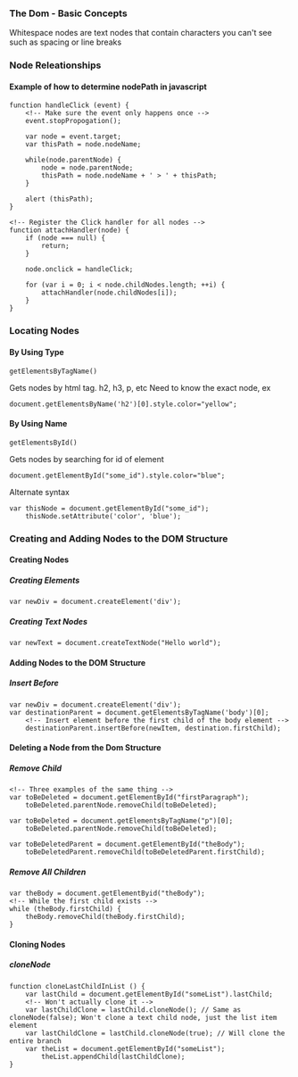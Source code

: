 ### The Dom - Basic Concepts
Whitespace nodes are text nodes that contain characters you can't see such as spacing or line breaks

### Node Releationships
#### Example of how to determine nodePath in javascript
	function handleClick (event) {
		<!-- Make sure the event only happens once -->
		event.stopPropogation();

		var node = event.target;
		var thisPath = node.nodeName;

		while(node.parentNode) {
			node = node.parentNode;
			thisPath = node.nodeName + ' > ' + thisPath;
		}

		alert (thisPath);
	}

	<!-- Register the Click handler for all nodes -->
	function attachHandler(node) {
		if (node === null) {
			return;
		}

		node.onclick = handleClick;

		for (var i = 0; i < node.childNodes.length; ++i) {
			attachHandler(node.childNodes[i]);
		}
	}

### Locating Nodes
#### By Using Type
	getElementsByTagName()

Gets nodes by html tag. h2, h3, p, etc
Need to know the exact node, ex

	document.getElementsByName('h2')[0].style.color="yellow";

#### By Using Name
	getElementsById()

Gets nodes by searching for id of element

	document.getElementById("some_id").style.color="blue";

Alternate syntax
	
	var thisNode = document.getElementById("some_id");
		thisNode.setAttribute('color', 'blue');

### Creating and Adding Nodes to the DOM Structure
#### Creating Nodes
##### Creating Elements
	var newDiv = document.createElement('div');

##### Creating Text Nodes
	var newText = document.createTextNode("Hello world");

#### Adding Nodes to the DOM Structure
##### Insert Before
	var newDiv = document.createElement('div');
	var destinationParent = document.getElementsByTagName('body')[0];
		<!-- Insert element before the first child of the body element -->
		destinationParent.insertBefore(newItem, destination.firstChild);

#### Deleting a Node from the Dom Structure
##### Remove Child
	<!-- Three examples of the same thing -->
	var toBeDeleted = document.getElementById("firstParagraph");
		toBeDeleted.parentNode.removeChild(toBeDeleted);

	var toBeDeleted = document.getElementsByTagName("p")[0];
		toBeDeleted.parentNode.removeChild(toBeDeleted);

	var toBeDeletedParent = document.getElementById("theBody");
		toBeDeletedParent.removeChild(toBeDeletedParent.firstChild);

##### Remove All Children
	var theBody = document.getElementByid("theBody");
	<!-- While the first child exists -->
	while (theBody.firstChild) {
		theBody.removeChild(theBody.firstChild);
	}

#### Cloning Nodes
##### cloneNode

	function cloneLastChildInList () {
		var lastChild = document.getElementById("someList").lastChild;
		<!-- Won't actually clone it -->
		var lastChildClone = lastChild.cloneNode(); // Same as cloneNode(false); Won't clone a text child node, just the list item element
		var lastChildClone = lastChild.cloneNode(true); // Will clone the entire branch
		var theList = document.getElementById("someList");
			theList.appendChild(lastChildClone);
	}	
